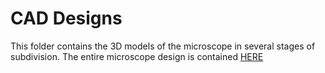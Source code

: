 # CAD Designs

This folder contains the 3D models of the microscope in several stages of subdivision. The entire microscope design is contained [HERE](https://github.com/Joshedwards222/LifeHack/blob/master/Designs/CAD/Main-Body.step) 
